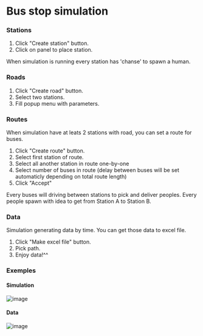 # Bus stop simulation

### Stations

1. Click "Create station" button.
2. Click on panel to place station.

When simulation is running every station has 'chanse' to spawn a human.

### Roads

1. Click "Create road" button.
2. Select two stations.
3. Fill popup menu with parameters.

### Routes

When simulation have at leats 2 stations with road, you can set a route for buses.

1. Click "Create route" button.
2. Select first station of route.
3. Select all another station in route one-by-one
4. Select number of buses in route (delay between buses will be set automaticly depending on total route length)
5. Click "Accept"
 
Every buses will driving between stations to pick and deliver peoples. Every people spawn with idea to get from Station A to Station B.

### Data

Simulation generating data by time. You can get those data to excel file.

1. Click "Make excel file" button.
2. Pick path.
3. Enjoy data!^^

### Exemples

#### Simulation
![image](https://user-images.githubusercontent.com/74359852/119979875-2a5a7a80-bfc4-11eb-8296-8a98d268cb6b.png)

#### Data
![image](https://user-images.githubusercontent.com/74359852/119980048-6db4e900-bfc4-11eb-9172-970c0c2a5264.png)


